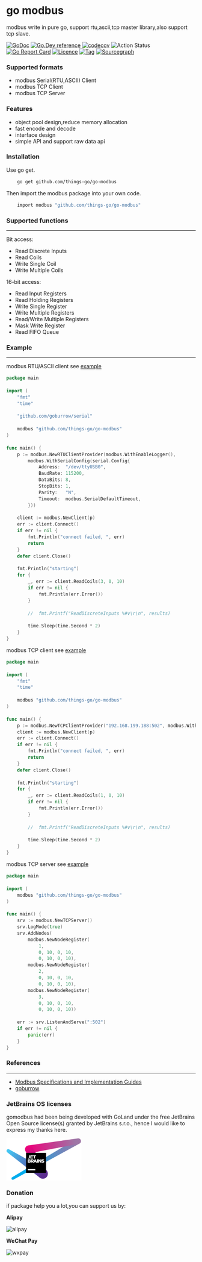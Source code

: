 # go modbus

modbus write in pure go, support rtu,ascii,tcp master library,also support tcp slave.

[![GoDoc](https://godoc.org/github.com/things-go/go-modbus?status.svg)](https://godoc.org/github.com/things-go/go-modbus)
[![Go.Dev reference](https://img.shields.io/badge/go.dev-reference-blue?logo=go&logoColor=white)](https://pkg.go.dev/github.com/things-go/go-modbus/v2?tab=doc)
[![codecov](https://codecov.io/gh/things-go/go-modbus/branch/master/graph/badge.svg)](https://codecov.io/gh/things-go/go-modbus)
![Action Status](https://github.com/things-go/go-modbus/workflows/Go/badge.svg)
[![Go Report Card](https://goreportcard.com/badge/github.com/things-go/go-modbus)](https://goreportcard.com/report/github.com/things-go/go-modbus)
[![Licence](https://img.shields.io/github/license/things-go/go-modbus)](https://raw.githubusercontent.com/things-go/go-modbus/master/LICENSE)
[![Tag](https://img.shields.io/github/v/tag/things-go/go-modbus)](https://github.com/things-go/go-modbus/tags)
[![Sourcegraph](https://sourcegraph.com/github.com/things-go/go-modbus/-/badge.svg)](https://sourcegraph.com/github.com/things-go/go-modbus?badge)


### Supported formats

- modbus Serial(RTU,ASCII) Client
- modbus TCP Client
- modbus TCP Server

### Features

- object pool design,reduce memory allocation
- fast encode and decode
- interface design
- simple API and support raw data api

### Installation

Use go get.
```bash
    go get github.com/things-go/go-modbus
```

Then import the modbus package into your own code.
```bash
    import modbus "github.com/things-go/go-modbus"
```

### Supported functions

---

Bit access:
*   Read Discrete Inputs
*   Read Coils
*   Write Single Coil
*   Write Multiple Coils

16-bit access:
*   Read Input Registers
*   Read Holding Registers
*   Write Single Register
*   Write Multiple Registers
*   Read/Write Multiple Registers
*   Mask Write Register
*   Read FIFO Queue

### Example

---


modbus RTU/ASCII client see [example](_examples/client_rtu_ascii)

[embedmd]:# (_examples/client_rtu_ascii/main.go go)
```go
package main

import (
	"fmt"
	"time"

	"github.com/goburrow/serial"

	modbus "github.com/things-go/go-modbus"
)

func main() {
	p := modbus.NewRTUClientProvider(modbus.WithEnableLogger(),
		modbus.WithSerialConfig(serial.Config{
			Address:  "/dev/ttyUSB0",
			BaudRate: 115200,
			DataBits: 8,
			StopBits: 1,
			Parity:   "N",
			Timeout:  modbus.SerialDefaultTimeout,
		}))

	client := modbus.NewClient(p)
	err := client.Connect()
	if err != nil {
		fmt.Println("connect failed, ", err)
		return
	}
	defer client.Close()

	fmt.Println("starting")
	for {
		_, err := client.ReadCoils(3, 0, 10)
		if err != nil {
			fmt.Println(err.Error())
		}

		//	fmt.Printf("ReadDiscreteInputs %#v\r\n", results)

		time.Sleep(time.Second * 2)
	}
}
```


modbus TCP client see [example](_examples/client_tcp)

[embedmd]:# (_examples/client_tcp/main.go go)
```go
package main

import (
	"fmt"
	"time"

	modbus "github.com/things-go/go-modbus"
)

func main() {
	p := modbus.NewTCPClientProvider("192.168.199.188:502", modbus.WithEnableLogger())
	client := modbus.NewClient(p)
	err := client.Connect()
	if err != nil {
		fmt.Println("connect failed, ", err)
		return
	}
	defer client.Close()

	fmt.Println("starting")
	for {
		_, err := client.ReadCoils(1, 0, 10)
		if err != nil {
			fmt.Println(err.Error())
		}

		//	fmt.Printf("ReadDiscreteInputs %#v\r\n", results)

		time.Sleep(time.Second * 2)
	}
}
```

modbus TCP server see [example](_examples/server_tcp)

[embedmd]:# (_examples/server_tcp/main.go go)
```go
package main

import (
	modbus "github.com/things-go/go-modbus"
)

func main() {
	srv := modbus.NewTCPServer()
	srv.LogMode(true)
	srv.AddNodes(
		modbus.NewNodeRegister(
			1,
			0, 10, 0, 10,
			0, 10, 0, 10),
		modbus.NewNodeRegister(
			2,
			0, 10, 0, 10,
			0, 10, 0, 10),
		modbus.NewNodeRegister(
			3,
			0, 10, 0, 10,
			0, 10, 0, 10))

	err := srv.ListenAndServe(":502")
	if err != nil {
		panic(err)
	}
}
```

### References

---

- [Modbus Specifications and Implementation Guides](http://www.modbus.org/specs.php)
- [goburrow](https://github.com/goburrow/modbus)

### JetBrains OS licenses
gomodbus had been being developed with GoLand under the free JetBrains Open Source license(s) granted by JetBrains s.r.o., hence I would like to express my thanks here.

<a href="https://www.jetbrains.com/?from=things-go/go-modbus" target="_blank"><img src="https://github.com/thinkgos/thinkgos/blob/master/asserts/jetbrains-variant-4.svg" width="200" align="middle"/></a>

### Donation

if package help you a lot,you can support us by:

**Alipay**

![alipay](https://github.com/thinkgos/thinkgos/blob/master/asserts/alipay.jpg)

**WeChat Pay**

![wxpay](https://github.com/thinkgos/thinkgos/blob/master/asserts/wxpay.jpg)
